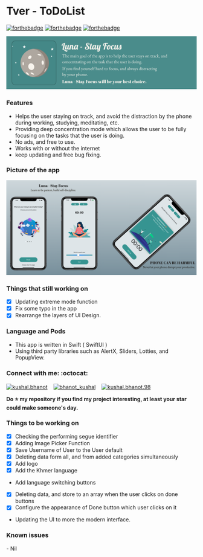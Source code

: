 # Tver - ToDoList

[![forthebadge](https://forthebadge.com/images/badges/made-with-swift.svg)](https://forthebadge.com) [![forthebadge](https://forthebadge.com/images/badges/built-with-grammas-recipe.svg)](https://forthebadge.com) [![forthebadge](https://forthebadge.com/images/badges/check-it-out.svg)](https://forthebadge.com)


![Luna headline](https://github.com/VatanaChhorn/Luna/blob/master/Luna%20headline.png)

### Features 

- Helps the user staying on track, and avoid the distraction by the phone during working, studying, meditating, etc.  
- Providing deep concentration mode which allows the user to be fully focusing on the tasks that the user is doing.
- No ads, and free to use. 
- Works with or without the internet 
- keep updating and free bug fixing.

### Picture of the app 

![Luna Poster](https://github.com/VatanaChhorn/Luna/blob/master/Luna%20poster.png)

### Things that still working on

- [x] Updating extreme mode function
- [x] Fix some typo in the app 
- [x] Rearrange the layers of UI Design. 

### Language and Pods 

- This app is written in Swift ( SwiftUI ) 
- Using third party libraries such as AlertX, Sliders, Lotties, and PopupView. 

### Connect with me: :octocat:


<p align="left">
<a href="https://www.instagram.com/vatana.chhorn/" target="blank"><img align="center" src="https://cdn.jsdelivr.net/npm/simple-icons@3.0.1/icons/instagram.svg" alt="kushal.bhanot" height="40" width="40" /></a> &nbsp;&nbsp;
<a href="https://twitter.com/vatana_chhorn" target="blank"><img align="center" src="https://cdn.jsdelivr.net/npm/simple-icons@3.0.1/icons/twitter.svg" alt="bhanot_kushal" height="40" width="40" /></a> &nbsp;&nbsp;
<a href="https://www.facebook.com/vatan4c" target="blank"><img align="center" src="https://cdn.jsdelivr.net/npm/simple-icons@3.0.1/icons/facebook.svg" alt="kushal.bhanot.98" height="40" width="40" /></a> &nbsp;&nbsp;
</p>


**Do ⭐ my repository if you find my project interesting, at least your star could make someone's day.**  


<h3> Things to be working on </h3> 

-  [x] Checking the performing segue identifier 
-  [x] Adding Image Picker Function 
-  [x] Save Username of User to the User default 
-  [x] Deleting data form all, and from added categories simultaneously 
-  [x] Add logo 
- [x] Add the Khmer language 
- Add language switching buttons 
-  [x] Deleting data, and store to an array when the user clicks on done buttons 
-  [x] Configure the appearance of Done button which user clicks on it 
-  Updating the UI to more the modern interface.

<h3> Known issues </h3> 
- Nil  

